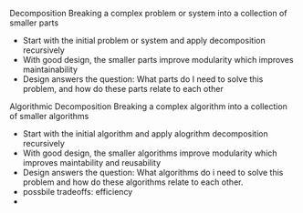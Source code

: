 Decomposition
Breaking a complex problem or system into a collection of smaller parts
- Start with the initial problem or system and apply decomposition recursively
- With good design, the smaller parts improve modularity which improves maintainability
- Design answers the question: What parts do I need to solve this problem, and how do these parts relate to each other

Algorithmic Decomposition
Breaking a complex algorithm into a collection of smaller algorithms
- Start with the initial algorithm and apply alogrithm decomposition recursively
- With good design, the smaller algorithms improve modularity which improves maintability and reusability
- Design answers the question: What algorithms do i need to solve this problem and how do these algorithms relate to each other.
- possbile tradeoffs: efficiency
- 
